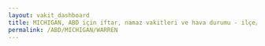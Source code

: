```yaml
---
layout: vakit_dashboard
title: MICHIGAN, ABD için iftar, namaz vakitleri ve hava durumu - ilçe/eyalet seç
permalink: /ABD/MICHIGAN/WARREN
---
```


<script type="text/javascript">
  var GLOBAL_COUNTRY = 'ABD';
  var GLOBAL_CITY = 'MICHIGAN';
  var GLOBAL_STATE = 'WARREN';
  var lat = 72;
  var lon = 21;
</script>
